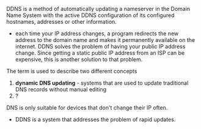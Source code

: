 
DDNS is a method of automatically updating a nameserver in the Domain Name System with the active DDNS configuration of its configured hostnames, addresses or other information.
- each time your IP address changes, a program redirects the new address to the domain name and makes it permanently available on the internet.
DDNS solves the problem of having your public IP address change. Since getting a static public IP address from an ISP can be expensive, this is another solution to that problem.

The term is used to describe two different concepts
1. **dynamic DNS updating** - systems that are used to update traditional DNS records without manual editing
2. ?

DNS is only suitable for devices that don't change their IP often.
- DDNS is a system that addresses the problem of rapid updates.
